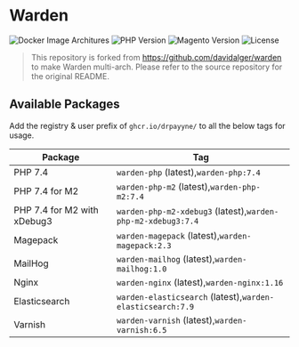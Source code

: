# Warden

![Docker Image Architures](https://img.shields.io/badge/architecture-arm64%20%7C%20amd64-success)
![PHP Version](https://img.shields.io/badge/php-7.4-blue)
![Magento Version](https://img.shields.io/badge/magento-2.4-orange)
![License](https://img.shields.io/github/license/drpayyne/docker-php)

> This repository is forked from https://github.com/davidalger/warden to make Warden multi-arch. Please refer to the source repository for the original README.

## Available Packages

Add the registry & user prefix of `ghcr.io/drpayyne/` to all the below tags for usage.

| Package | Tag |
|---|---|
| PHP 7.4 | `warden-php` (latest),`warden-php:7.4` |
| PHP 7.4 for M2 | `warden-php-m2` (latest),`warden-php-m2:7.4` |
| PHP 7.4 for M2 with xDebug3 | `warden-php-m2-xdebug3` (latest),`warden-php-m2-xdebug3:7.4` |
| Magepack | `warden-magepack` (latest),`warden-magepack:2.3` |
| MailHog | `warden-mailhog` (latest),`warden-mailhog:1.0` |
| Nginx | `warden-nginx` (latest),`warden-nginx:1.16` |
| Elasticsearch | `warden-elasticsearch` (latest),`warden-elasticsearch:7.9` |
| Varnish | `warden-varnish` (latest),`warden-varnish:6.5` |
